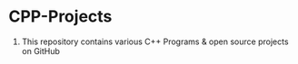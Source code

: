 # CPP-Projects
1. This repository contains various C++ Programs &amp; open source projects on GitHub
